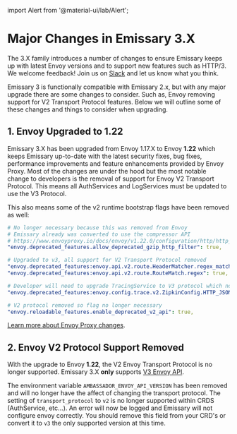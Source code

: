 import Alert from '@material-ui/lab/Alert';

Major Changes in Emissary 3.X
==================================

The 3.X family introduces a number of changes to ensure Emissary
keeps up with latest Envoy versions and to support new features such as HTTP/3.
We welcome feedback! Join us on [Slack](http://a8r.io/slack) and let us know what you think.

Emissary 3 is functionally compatible with Emissary 2.x, but with any major upgrade there are some changes to consider. Such as, Envoy removing support for V2 Transport Protocol features. Below we will outline some of these changes and things to consider when upgrading.

## 1. Envoy Upgraded to 1.22

Emissary 3.X has been upgraded from Envoy 1.17.X to Envoy **1.22** which keeps Emissary up-to-date with
the latest security fixes, bug fixes, performance improvements and feature enhancements provided by Envoy Proxy. Most of the changes are under the hood but the most notable change to developers is the removal of support for Envoy V2 Transport Protocol. This means all AuthServices and LogServices must be updated to use the V3 Protocol.

This also means some of the v2 runtime bootstrap flags have been removed as well:

```yaml
# No longer necessary because this was removed from Envoy
# Emissary already was converted to use the compressor API
# https://www.envoyproxy.io/docs/envoy/v1.22.0/configuration/http/http_filters/compressor_filter#config-http-filters-compressor
"envoy.deprecated_features.allow_deprecated_gzip_http_filter": true,

# Upgraded to v3, all support for V2 Transport Protocol removed
"envoy.deprecated_features:envoy.api.v2.route.HeaderMatcher.regex_match": true,
"envoy.deprecated_features:envoy.api.v2.route.RouteMatch.regex": true,

# Developer will need to upgrade TracingService to V3 protocol which no longer supports HTTP_JSON_V1
"envoy.deprecated_features:envoy.config.trace.v2.ZipkinConfig.HTTP_JSON_V1": true,

# V2 protocol removed so flag no longer necessary
"envoy.reloadable_features.enable_deprecated_v2_api": true,
```

<Alert severity="info">
  <a href="https://www.envoyproxy.io">Learn more about Envoy Proxy changes</a>.
</Alert>

## 2. Envoy V2 Protocol Support Removed

With the upgrade to Envoy **1.22**, the V2 Envoy Transport Protocol is no longer supported.
Emissary 3.X **only** supports [V3 Envoy API](https://www.envoyproxy.io/docs/envoy/latest/api-v3/api).

<Alert severity="warn">
The environment variable <code>AMBASSADOR_ENVOY_API_VERSION</code> has been removed and will no longer have the affect
of changing the transport protocol.
</Alert>

<Alert severity="warn">
The setting of <code>transport_protocol</code> to <code>v2</code> is no longer supported within CRDS (AuthService, etc...). An error will now be logged and Emissary will not configure envoy correctly. You should remove this field from your CRD's or convert it to <code>v3</code> the only supported version at this time.
</Alert>
